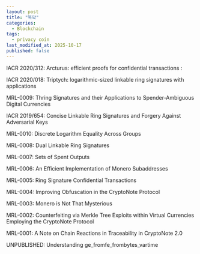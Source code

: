 ```yaml
---
layout: post
title: "북맠"
categories:
  - Blockchain
tags:
  - privacy coin
last_modified_at: 2025-10-17
published: false
---
```


IACR 2020/312: Arcturus: efficient proofs for confidential transactions
: 


IACR 2020/018: Triptych: logarithmic-sized linkable ring signatures with applications

MRL-0009: Thring Signatures and their Applications to Spender-Ambiguous Digital Currencies


IACR 2019/654: Concise Linkable Ring Signatures and Forgery Against Adversarial Keys


MRL-0010: Discrete Logarithm Equality Across Groups



MRL-0008: Dual Linkable Ring Signatures


MRL-0007: Sets of Spent Outputs


MRL-0006: An Efficient Implementation of Monero Subaddresses


MRL-0005: Ring Signature Confidential Transactions


MRL-0004: Improving Obfuscation in the CryptoNote Protocol


MRL-0003: Monero is Not That Mysterious


MRL-0002: Counterfeiting via Merkle Tree Exploits within Virtual Currencies Employing the CryptoNote Protocol


MRL-0001: A Note on Chain Reactions in Traceability in CryptoNote 2.0


UNPUBLISHED: Understanding ge_fromfe_frombytes_vartime
